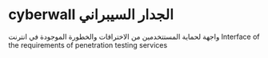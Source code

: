 # cyberwall                 الجدار السيبراني   
واجهة لحماية المستتخدمين من الاختراقات والخطورة الموجودة في انترنت                                                        Interface of the requirements of penetration testing services  
